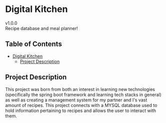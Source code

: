 # Digital Kitchen
v1.0.0
<br>Recipe database and meal planner!

## Table of Contents
- [Digital Kitchen](#digital-kitchen)
  - [Project Description](#project-description)
  
## Project Description
This project was born from both an interest in learning new technologies 
(specifically the spring boot framework and learning tech stacks in general) 
as well as creating a management system for my partner and I's vast amount 
of recipes. This project connects with a MYSQL database used to hold 
information pertaining to recipes and allows the user to interact with them.
